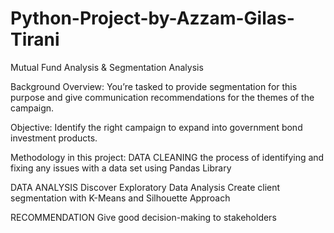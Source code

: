 # Python-Project-by-Azzam-Gilas-Tirani
Mutual  Fund Analysis &amp; Segmentation Analysis

Background Overview:
You’re tasked to provide segmentation for this purpose and give communication recommendations for the themes of the campaign.

Objective:
Identify the right campaign to expand into government bond investment products.

Methodology in this project:
DATA CLEANING
the process of  identifying and fixing  any issues with a data set using Pandas Library

DATA ANALYSIS
Discover Exploratory Data Analysis
Create client segmentation with K-Means and Silhouette Approach

RECOMMENDATION
Give good decision-making to stakeholders
